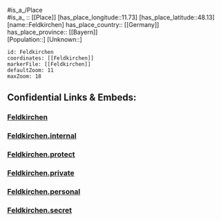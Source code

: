 ﻿---
location: [48.13,11.73] 
mapzoom: [7,12] 
mapmarker: city 
type: City
tags:
- geo/City


SpocWebEntityId: 30143
isDeleted: false
confidential: public

---
#is_a_/Place  
#is_a_ :: [[Place]] 
[has_place_longitude::11.73] 
[has_place_latitude::48.13] 
[name::Feldkirchen] 
has_place_country:: [[Germany]]  
has_place_province:: [[Bayern]]  
[Population::] 
[Unknown::] 


```leaflet
id: Feldkirchen
coordinates: [[Feldkirchen]] 
markerFile: [[Feldkirchen]] 
defaultZoom: 11 
maxZoom: 18
```


## Confidential Links & Embeds: 

### [Feldkirchen](/_public/Earth/Continent/Europe/Europe~Central/Germany/Germany~West/Bayern/counties~Bayern/München/cities~München/Haar/City/Feldkirchen.md) 

### [Feldkirchen.internal](/_internal/Earth/Continent/Europe/Europe~Central/Germany/Germany~West/Bayern/counties~Bayern/München/cities~München/Haar/City/Feldkirchen.internal.md) 

### [Feldkirchen.protect](/_protect/Earth/Continent/Europe/Europe~Central/Germany/Germany~West/Bayern/counties~Bayern/München/cities~München/Haar/City/Feldkirchen.protect.md) 

### [Feldkirchen.private](/_private/Earth/Continent/Europe/Europe~Central/Germany/Germany~West/Bayern/counties~Bayern/München/cities~München/Haar/City/Feldkirchen.private.md) 

### [Feldkirchen.personal](/_personal/Earth/Continent/Europe/Europe~Central/Germany/Germany~West/Bayern/counties~Bayern/München/cities~München/Haar/City/Feldkirchen.personal.md) 

### [Feldkirchen.secret](/_secret/Earth/Continent/Europe/Europe~Central/Germany/Germany~West/Bayern/counties~Bayern/München/cities~München/Haar/City/Feldkirchen.secret.md) 
